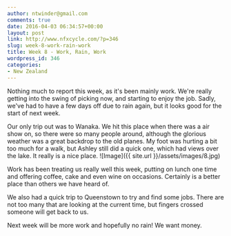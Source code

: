 ```yaml
---
author: ntwinder@gmail.com
comments: true
date: 2016-04-03 06:34:57+00:00
layout: post
link: http://www.nfxcycle.com/?p=346
slug: week-8-work-rain-work
title: Week 8 - Work, Rain, Work
wordpress_id: 346
categories:
- New Zealand
---
```


Nothing much to report this week, as it's been mainly work. We're really getting into the swing of picking now, and starting to enjoy the job. Sadly, we've had to have a few days off due to rain again, but it looks good for the start of next week. 

Our only trip out was to Wanaka. We hit this place when there was a air show on, so there were so many people around, although the glorious weather was a great backdrop to the old planes. My foot was hurting a bit too much for a walk, but Ashley still did a quick one, which had views over the lake. It really is a nice place. 
![Image]({{ site.url }}/assets/images/8.jpg)

Work has been treating us really well this week, putting on lunch one time and offering coffee, cake and even wine on occasions. Certainly is a better place than others we have heard of.

We also had a quick trip to Queenstown to try and find some jobs. There are not too many that are looking at the current time, but fingers crossed someone will get back to us. 

Next week will be more work and hopefully no rain! We want money.
